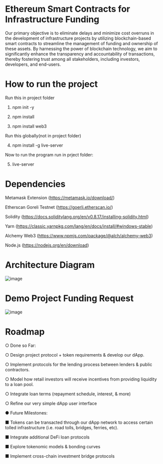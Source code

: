 
# Ethereum Smart Contracts for Infrastructure Funding
Our primary objective is to eliminate delays and minimize cost overruns in the development of infrastructure projects by utilizing blockchain-based smart contracts to streamline the management of funding and ownership of these assets. By harnessing the power of blockchain technology, we aim to significantly enhance the transparency and accountability of transactions, thereby fostering trust among all stakeholders, including investors, developers, and end-users.

# How to run the project
Run this in project folder

1. npm init -y

2. npm install

3. npm install web3

Run this globally(not in project folder)

4. npm install -g live-server

Now to run the program run in prject folder:

5. live-server

# Dependencies
Metamask Extension (https://metamask.io/download/)

Etherscan Goreli Testnet (https://goerli.etherscan.io/)

Solidity (https://docs.soliditylang.org/en/v0.8.17/installing-solidity.html)

Yarn (https://classic.yarnpkg.com/lang/en/docs/install/#windows-stable)

Alchemy Web3 (https://www.npmjs.com/package/@alch/alchemy-web3)

Node.js (https://nodejs.org/en/download)

# Architecture Diagram

![image](https://github.com/michaelgadda/CS46X_ETH_SMART_CONTRACTS/assets/62987541/252b31f7-fc98-426d-9686-4f0b7ff2e7d6)

# Demo Project Funding Request
![image](https://github.com/michaelgadda/CS46X_ETH_SMART_CONTRACTS/assets/62987541/2ae3dc2d-88d7-4994-98b9-bb1a185f9f32)


# Roadmap
○ Done so Far:
 
  ○ Design project protocol + token requirements & develop our dApp.
 
  ○ Implement protocols for the lending process between lenders & public
   contractors.
  
  ○ Model how retail investors will receive incentives from providing liquidity to
   a loan pool.
  
  ○ Integrate loan terms (repayment schedule, interest, & more)
  
  ○ Refine our very simple dApp user interface

● Future Milestones:
  
  ■ Tokens can be transacted through our dApp network to access certain
    tolled infrastructure (i.e. road tolls, bridges, ferries, etc).
  
  ■ Integrate additional DeFi loan protocols
 
  ■ Explore tokenomic models & bonding curves
  
  ■ Implement cross-chain investment bridge protocols

